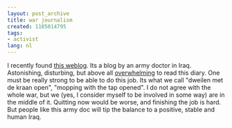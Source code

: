 ```yaml
---
layout: post_archive
title: war journalism
created: 1105014795
tags:
- activist
lang: nl
---
```

I recently found [this weblog](http://www.67cshdocs.com/Daily_Journals/daily_journal_entries.htm). Its a blog by an army doctor in Iraq. Astonishing, disturbing, but above all [overwhelming](http://www.67cshdocs.com/Daily_Journals/December/dec21.htm) to read this diary. One must be really strong to be able to do this job. Its what we call "dweilen met de kraan open", "mopping with the tap opened". I do not agree with the whole war, but we (yes, I consider myself to be involved in some way) are in the middle of it. Quitting now would be worse, and finishing the job is hard. But people like this army doc will tip the balance to a positive, stable and human Iraq.

